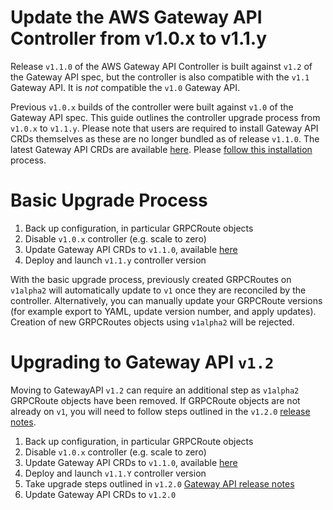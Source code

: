 # Update the AWS Gateway API Controller from v1.0.x to v1.1.y

Release `v1.1.0` of the AWS Gateway API Controller is built against `v1.2` of the Gateway API spec, but the controller is also compatible with the `v1.1` Gateway API. It is _not_ compatible the `v1.0` Gateway API.

Previous `v1.0.x` builds of the controller were built against `v1.0` of the Gateway API spec. This guide outlines the controller upgrade process from `v1.0.x` to `v1.1.y`. Please note that users are required to install Gateway API CRDs themselves as these are no longer bundled as of release `v1.1.0`. The latest Gateway API CRDs are available [here](https://gateway-api.sigs.k8s.io/). Please [follow this installation](https://gateway-api.sigs.k8s.io/guides/#installing-gateway-api) process.

# Basic Upgrade Process

1. Back up configuration, in particular GRPCRoute objects
2. Disable `v1.0.x` controller (e.g. scale to zero)
3. Update Gateway API CRDs to `v1.1.0`, available [here](https://gateway-api.sigs.k8s.io/)
4. Deploy and launch `v1.1.y` controller version

With the basic upgrade process, previously created GRPCRoutes on `v1alpha2` will automatically update to `v1` once they are reconciled by the controller. Alternatively, you can manually update your GRPCRoute versions (for example export to YAML, update version number, and apply updates). Creation of new GRPCRoutes objects using `v1alpha2` will be rejected.

# Upgrading to Gateway API `v1.2`

Moving to GatewayAPI `v1.2` can require an additional step as `v1alpha2` GRPCRoute objects have been removed. If GRPCRoute objects are not already on `v1`, you will need to follow steps outlined in the `v1.2.0` [release notes](https://github.com/kubernetes-sigs/gateway-api/releases/tag/v1.2.0).

1. Back up configuration, in particular GRPCRoute objects
2. Disable `v1.0.x` controller (e.g. scale to zero)
3. Update Gateway API CRDs to `v1.1.0`, available [here](https://gateway-api.sigs.k8s.io/)
4. Deploy and launch `v1.1.Y` controller version
5. Take upgrade steps outlined in `v1.2.0` [Gateway API release notes](https://github.com/kubernetes-sigs/gateway-api/releases/tag/v1.2.0)
6. Update Gateway API CRDs to `v1.2.0`